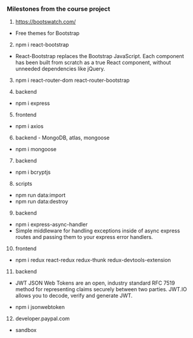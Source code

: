 ### Milestones from the course project

1. https://bootswatch.com/

- Free themes for Bootstrap

2. npm i react-bootstrap

- React-Bootstrap replaces the Bootstrap JavaScript. Each component has been built from scratch as a true React component, without unneeded dependencies like jQuery.

3. npm i react-router-dom react-router-bootstrap

4. backend

- npm i express

5. frontend

- npm i axios

6. backend - MongoDB, atlas, mongoose

- npm i mongoose

7.  backend

- npm i bcryptjs

8. scripts

- npm run data:import
- npm run data:destroy

9. backend

- npm i express-async-handler
- Simple middleware for handling exceptions inside of async express routes and passing them to your express error handlers.

10. frontend

- npm i redux react-redux redux-thunk redux-devtools-extension

11. backend

- JWT
  JSON Web Tokens are an open, industry standard RFC 7519 method for representing claims securely between two parties. JWT.IO allows you to decode, verify and generate JWT.

- npm i jsonwebtoken

12. developer.paypal.com

- sandbox
